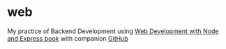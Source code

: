 # web
My practice of Backend Development using [Web Development with Node and Express book](https://www.oreilly.com/library/view/web-development-with/9781492053507/) with companion [GitHub](https://github.com/EthanRBrown/web-development-with-node-and-express-2e)
